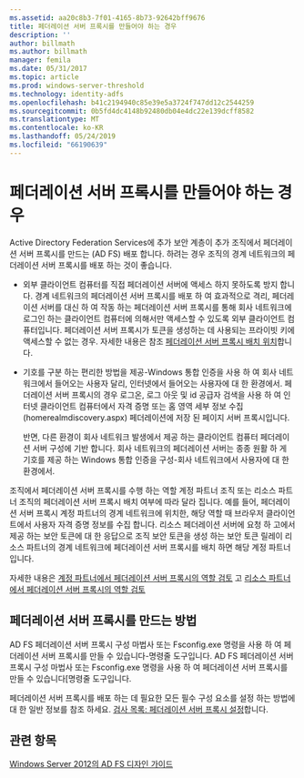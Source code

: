 ```yaml
---
ms.assetid: aa20c8b3-7f01-4165-8b73-92642bff9676
title: 페더레이션 서버 프록시를 만들어야 하는 경우
description: ''
author: billmath
ms.author: billmath
manager: femila
ms.date: 05/31/2017
ms.topic: article
ms.prod: windows-server-threshold
ms.technology: identity-adfs
ms.openlocfilehash: b41c2194940c85e39e5a3724f747dd12c2544259
ms.sourcegitcommit: 0b5fd4dc4148b92480db04e4dc22e139dcff8582
ms.translationtype: MT
ms.contentlocale: ko-KR
ms.lasthandoff: 05/24/2019
ms.locfileid: "66190639"
---
```

# <a name="when-to-create-a-federation-server-proxy"></a>페더레이션 서버 프록시를 만들어야 하는 경우

Active Directory Federation Services에 추가 보안 계층이 추가 조직에서 페더레이션 서버 프록시를 만드는 \(AD FS\) 배포 합니다. 하려는 경우 조직의 경계 네트워크의 페더레이션 서버 프록시를 배포 하는 것이 좋습니다.  
  
-   외부 클라이언트 컴퓨터를 직접 페더레이션 서버에 액세스 하지 못하도록 방지 합니다. 경계 네트워크의 페더레이션 서버 프록시를 배포 하 여 효과적으로 격리, 페더레이션 서버를 대신 하 여 작동 하는 페더레이션 서버 프록시를 통해 회사 네트워크에 로그인 하는 클라이언트 컴퓨터에 의해서만 액세스할 수 있도록 외부 클라이언트 컴퓨터입니다. 페더레이션 서버 프록시가 토큰을 생성하는 데 사용되는 프라이빗 키에 액세스할 수 없는 경우. 자세한 내용은 참조 [페더레이션 서버 프록시 배치 위치](Where-to-Place-a-Federation-Server-Proxy.md)합니다.  
  
-   기호를 구분 하는 편리한 방법을 제공\-Windows 통합 인증을 사용 하 여 회사 네트워크에서 들어오는 사용자 달리, 인터넷에서 들어오는 사용자에 대 한 환경에서. 페더레이션 서버 프록시의 경우 로그온, 로그 아웃 및 id 공급자 검색을 사용 하 여 인터넷 클라이언트 컴퓨터에서 자격 증명 또는 홈 영역 세부 정보 수집 \(homerealmdiscovery.aspx\) 페더레이션에 저장 된 페이지 서버 프록시입니다.  
  
    반면, 다른 환경이 회사 네트워크 발생에서 제공 하는 클라이언트 컴퓨터 페더레이션 서버 구성에 기반 합니다. 회사 네트워크의 페더레이션 서버는 종종 원활 하 게 기호를 제공 하는 Windows 통합 인증을 구성\-회사 네트워크에서 사용자에 대 한 환경에서.  
  
조직에서 페더레이션 서버 프록시를 수행 하는 역할 계정 파트너 조직 또는 리소스 파트너 조직의 페더레이션 서버 프록시 배치 여부에 따라 달라 집니다. 예를 들어, 페더레이션 서버 프록시 계정 파트너의 경계 네트워크에 위치한, 해당 역할 때 브라우저 클라이언트에서 사용자 자격 증명 정보를 수집 합니다. 리소스 페더레이션 서버에 요청 하 고에서 제공 하는 보안 토큰에 대 한 응답으로 조직 보안 토큰을 생성 하는 보안 토큰 릴레이 리소스 파트너의 경계 네트워크에 페더레이션 서버 프록시를 배치 하면 해당 계정 파트너입니다.  
  
자세한 내용은 [계정 파트너에서 페더레이션 서버 프록시의 역할 검토](Review-the-Role-of-the-Federation-Server-Proxy-in-the-Account-Partner.md) 고 [리소스 파트너에서 페더레이션 서버 프록시의 역할 검토](Review-the-Role-of-the-Federation-Server-Proxy-in-the-Resource-Partner.md)  
  
## <a name="how-to-create-a-federation-server-proxy"></a>페더레이션 서버 프록시를 만드는 방법  
AD FS 페더레이션 서버 프록시 구성 마법사 또는 Fsconfig.exe 명령을 사용 하 여 페더레이션 서버 프록시를 만들 수 있습니다\-명령줄 도구입니다. AD FS 페더레이션 서버 프록시 구성 마법사 또는 Fsconfig.exe 명령을 사용 하 여 페더레이션 서버 프록시를 만들 수 있습니다[명령줄 도구입니다.  
  
페더레이션 서버 프록시를 배포 하는 데 필요한 모든 필수 구성 요소를 설정 하는 방법에 대 한 일반 정보를 참조 하세요. [검사 목록: 페더레이션 서버 프록시 설정](../../ad-fs/deployment/Checklist--Setting-Up-a-Federation-Server-Proxy.md)합니다.  
  
## <a name="see-also"></a>관련 항목
[Windows Server 2012의 AD FS 디자인 가이드](AD-FS-Design-Guide-in-Windows-Server-2012.md)
